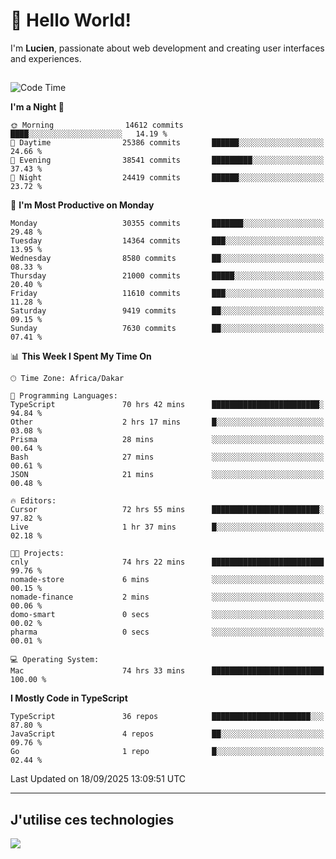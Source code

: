 # 👋 Hello World!

I'm **Lucien**, passionate about web development and creating user interfaces and experiences.

##

<!--START_SECTION:waka-->
![Code Time](http://img.shields.io/badge/Code%20Time-3%2C785%20hrs%2058%20mins-blue)

**I'm a Night 🦉** 

```text
🌞 Morning                14612 commits       ████░░░░░░░░░░░░░░░░░░░░░   14.19 % 
🌆 Daytime                25386 commits       ██████░░░░░░░░░░░░░░░░░░░   24.66 % 
🌃 Evening                38541 commits       █████████░░░░░░░░░░░░░░░░   37.43 % 
🌙 Night                  24419 commits       ██████░░░░░░░░░░░░░░░░░░░   23.72 % 
```
📅 **I'm Most Productive on Monday** 

```text
Monday                   30355 commits       ███████░░░░░░░░░░░░░░░░░░   29.48 % 
Tuesday                  14364 commits       ███░░░░░░░░░░░░░░░░░░░░░░   13.95 % 
Wednesday                8580 commits        ██░░░░░░░░░░░░░░░░░░░░░░░   08.33 % 
Thursday                 21000 commits       █████░░░░░░░░░░░░░░░░░░░░   20.40 % 
Friday                   11610 commits       ███░░░░░░░░░░░░░░░░░░░░░░   11.28 % 
Saturday                 9419 commits        ██░░░░░░░░░░░░░░░░░░░░░░░   09.15 % 
Sunday                   7630 commits        ██░░░░░░░░░░░░░░░░░░░░░░░   07.41 % 
```


📊 **This Week I Spent My Time On** 

```text
🕑︎ Time Zone: Africa/Dakar

💬 Programming Languages: 
TypeScript               70 hrs 42 mins      ████████████████████████░   94.84 % 
Other                    2 hrs 17 mins       █░░░░░░░░░░░░░░░░░░░░░░░░   03.08 % 
Prisma                   28 mins             ░░░░░░░░░░░░░░░░░░░░░░░░░   00.64 % 
Bash                     27 mins             ░░░░░░░░░░░░░░░░░░░░░░░░░   00.61 % 
JSON                     21 mins             ░░░░░░░░░░░░░░░░░░░░░░░░░   00.48 % 

🔥 Editors: 
Cursor                   72 hrs 55 mins      ████████████████████████░   97.82 % 
Live                     1 hr 37 mins        █░░░░░░░░░░░░░░░░░░░░░░░░   02.18 % 

🐱‍💻 Projects: 
cnly                     74 hrs 22 mins      █████████████████████████   99.76 % 
nomade-store             6 mins              ░░░░░░░░░░░░░░░░░░░░░░░░░   00.15 % 
nomade-finance           2 mins              ░░░░░░░░░░░░░░░░░░░░░░░░░   00.06 % 
domo-smart               0 secs              ░░░░░░░░░░░░░░░░░░░░░░░░░   00.02 % 
pharma                   0 secs              ░░░░░░░░░░░░░░░░░░░░░░░░░   00.01 % 

💻 Operating System: 
Mac                      74 hrs 33 mins      █████████████████████████   100.00 % 
```

**I Mostly Code in TypeScript** 

```text
TypeScript               36 repos            ██████████████████████░░░   87.80 % 
JavaScript               4 repos             ██░░░░░░░░░░░░░░░░░░░░░░░   09.76 % 
Go                       1 repo              █░░░░░░░░░░░░░░░░░░░░░░░░   02.44 % 
```




 Last Updated on 18/09/2025 13:09:51 UTC
<!--END_SECTION:waka-->
---

## J'utilise ces technologies

<p align="left">
  <a href="https://skillicons.dev">
    <img src="https://skillicons.dev/icons?i=ts,js,go,ruby,css,scss,tailwind,react,vite,nextjs,docker,figma,ableton" />
  </a>
</p>

